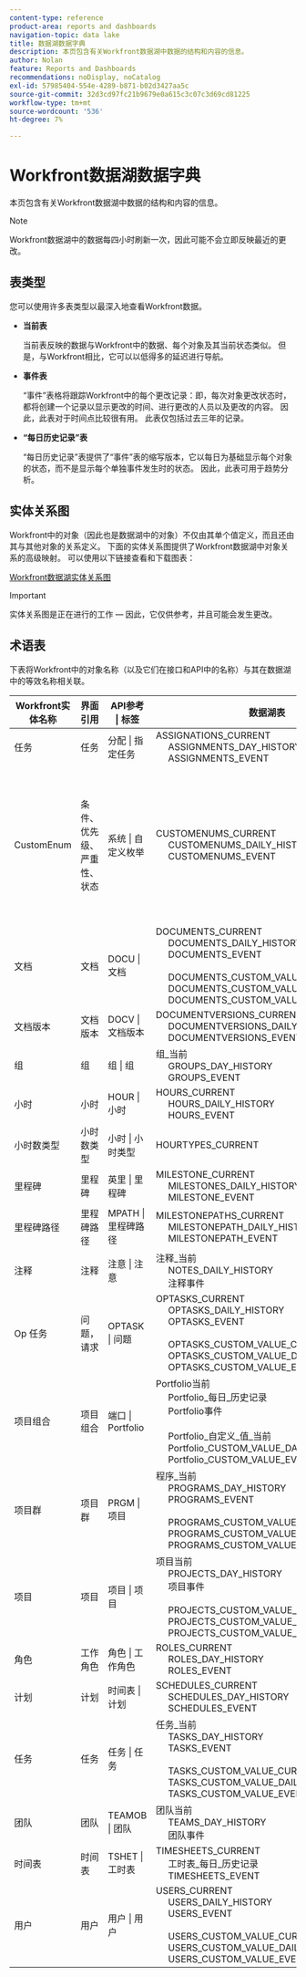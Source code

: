```yaml
---
content-type: reference
product-area: reports and dashboards
navigation-topic: data lake
title: 数据湖数据字典
description: 本页包含有关Workfront数据湖中数据的结构和内容的信息。
author: Nolan
feature: Reports and Dashboards
recommendations: noDisplay, noCatalog
exl-id: 57985404-554e-4289-b871-b02d3427aa5c
source-git-commit: 32d3cd97fc21b9679e0a615c3c07c3d69cd81225
workflow-type: tm+mt
source-wordcount: '536'
ht-degree: 7%

---
```


# Workfront数据湖数据字典

本页包含有关Workfront数据湖中数据的结构和内容的信息。

>[!NOTE]
>
>Workfront数据湖中的数据每四小时刷新一次，因此可能不会立即反映最近的更改。

## 表类型

您可以使用许多表类型以最深入地查看Workfront数据。

* **当前表**

  当前表反映的数据与Workfront中的数据、每个对象及其当前状态类似。 但是，与Workfront相比，它可以以低得多的延迟进行导航。

* **事件表**

  “事件”表格将跟踪Workfront中的每个更改记录：即，每次对象更改状态时，都将创建一个记录以显示更改的时间、进行更改的人员以及更改的内容。 因此，此表对于时间点比较很有用。 此表仅包括过去三年的记录。

* **“每日历史记录”表**

  “每日历史记录”表提供了“事件”表的缩写版本，它以每日为基础显示每个对象的状态，而不是显示每个单独事件发生时的状态。 因此，此表可用于趋势分析。

<!-- Custom table -->

## 实体关系图

Workfront中的对象（因此也是数据湖中的对象）不仅由其单个值定义，而且还由其与其他对象的关系定义。 下面的实体关系图提供了Workfront数据湖中对象关系的高级映射。 可以使用以下链接查看和下载图表：

[Workfront数据湖实体关系图](/help/quicksilver/reports-and-dashboards/data-lake/assets/Workfront-data-lake_entity-relationship-diagram.pdf)

>[!IMPORTANT]
>
>实体关系图是正在进行的工作 — 因此，它仅供参考，并且可能会发生更改。

## 术语表

下表将Workfront中的对象名称（以及它们在接口和API中的名称）与其在数据湖中的等效名称相关联。

<table>
<thead>
  <tr>
    <th>Workfront实体名称</th>
    <th>界面引用</th>
    <th>API参考 | 标签</th>
    <th>数据湖表</th>
    <th>注释</th>
  </tr>
</thead>
<tbody>
  <tr>
    <td>任务</td>
    <td>任务</td>
    <td>分配 | 指定任务</td>
    <td>ASSIGNATIONS_CURRENT<br>     ASSIGNMENTS_DAY_HISTORY<br>     ASSIGNMENTS_EVENT</td>
    <td></td>
  </tr>
  <tr>
    <td>CustomEnum</td>
    <td>条件、优先级、严重性、状态</td>
    <td>系统 | 自定义枚举</td>
    <td>CUSTOMENUMS_CURRENT<br>     CUSTOMENUMS_DAILY_HISTORY<br>     CUSTOMENUMS_EVENT</td>
    <td>记录类型通过“enumClass”属性标识。 以下是预期类型：<br>     CONDITION_OPTASK<br>     CONDITION_PROJ<br>     CONDITION_TASK<br>     PRIORITY_OPTASK<br>     PRIORITY_PROJ<br>     PRIORITY_TASK<br>     SEVERITY_OPTASK<br>     STATUS_OPTASK<br>     STATUS_PROJ<br>     STATUS_TASK</td>
  </tr>
  <tr>
    <td>文档</td>
    <td>文档</td>
    <td>DOCU | 文档</td>
    <td>DOCUMENTS_CURRENT<br>     DOCUMENTS_DAILY_HISTORY<br>     DOCUMENTS_EVENT<br>     <br>     DOCUMENTS_CUSTOM_VALUE_CURRENT<br>     DOCUMENTS_CUSTOM_VALUE_DAILY_HISTORY<br>     DOCUMENTS_CUSTOM_VALUE_EVENT</td>
    <td></td>
  </tr>
  <tr>
    <td>文档版本</td>
    <td>文档版本</td>
    <td>DOCV | 文档版本</td>
    <td>DOCUMENTVERSIONS_CURRENT<br>     DOCUMENTVERSIONS_DAILY_HISTORY<br>     DOCUMENTVERSIONS_EVENT</td>
    <td></td>
  </tr>
  <tr>
    <td>组</td>
    <td>组</td>
    <td>组 | 组</td>
    <td>组_当前<br>     GROUPS_DAY_HISTORY<br>     GROUPS_EVENT</td>
    <td></td>
  </tr>
  <tr>
    <td>小时</td>
    <td>小时</td>
    <td>HOUR | 小时</td>
    <td>HOURS_CURRENT<br>     HOURS_DAILY_HISTORY<br>     HOURS_EVENT</td>
    <td></td>
  </tr>
  <tr>
    <td>小时数类型</td>
    <td>小时数类型</td>
    <td>小时 | 小时类型</td>
    <td>HOURTYPES_CURRENT</td>
    <td></td>
  </tr>
  <tr>
    <td>里程碑</td>
    <td>里程碑</td>
    <td>英里 | 里程碑</td>
    <td>MILESTONE_CURRENT<br>     MILESTONES_DAILY_HISTORY<br>     MILESTONE_EVENT</td>
    <td></td>
  </tr>
  <tr>
    <td>里程碑路径</td>
    <td>里程碑路径</td>
    <td>MPATH | 里程碑路径</td>
    <td>MILESTONEPATHS_CURRENT<br>     MILESTONEPATH_DAILY_HISTORY<br>     MILESTONEPATH_EVENT</td>
    <td></td>
  </tr>
  <tr>
    <td>注释</td>
    <td>注释</td>
    <td>注意 | 注意</td>
    <td>注释_当前<br>     NOTES_DAILY_HISTORY<br>     注释事件</td>
    <td></td>
  </tr>
  <tr>
    <td>Op 任务</td>
    <td>问题，请求</td>
    <td>OPTASK | 问题</td>
    <td>OPTASKS_CURRENT<br>     OPTASKS_DAILY_HISTORY<br>     OPTASKS_EVENT<br>     <br>     OPTASKS_CUSTOM_VALUE_CURRENT<br>     OPTASKS_CUSTOM_VALUE_DAILY_HISTORY<br>     OPTASKS_CUSTOM_VALUE_EVENT</td>
    <td></td>
  </tr>
  <tr>
    <td>项目组合</td>
    <td>项目组合</td>
    <td>端口 | Portfolio</td>
    <td>Portfolio当前<br>     Portfolio_每日_历史记录<br>     Portfolio事件<br>     <br>     Portfolio_自定义_值_当前<br>     Portfolio_CUSTOM_VALUE_DAILY_HISTORY<br>     Portfolio_CUSTOM_VALUE_EVENT</td>
    <td></td>
  </tr>
  <tr>
    <td>项目群</td>
    <td>项目群</td>
    <td>PRGM | 项目</td>
    <td>程序_当前<br>     PROGRAMS_DAY_HISTORY<br>     PROGRAMS_EVENT<br>     <br>     PROGRAMS_CUSTOM_VALUE_CURRENT<br>     PROGRAMS_CUSTOM_VALUE_DAILY_HISTORY<br>     PROGRAMS_CUSTOM_VALUE_EVENT</td>
    <td></td>
  </tr>
  <tr>
    <td>项目</td>
    <td>项目</td>
    <td>项目 | 项目</td>
    <td>项目当前<br>     PROJECTS_DAY_HISTORY<br>     项目事件<br>     <br>     PROJECTS_CUSTOM_VALUE_CURRENT<br>     PROJECTS_CUSTOM_VALUE_DAILY_HISTORY<br>     PROJECTS_CUSTOM_VALUE_EVENT</td>
    <td></td>
  </tr>
  <tr>
    <td>角色</td>
    <td>工作角色</td>
    <td>角色 | 工作角色</td>
    <td>ROLES_CURRENT<br>     ROLES_DAY_HISTORY<br>     ROLES_EVENT</td>
    <td></td>
  </tr>
  <tr>
    <td>计划</td>
    <td>计划</td>
    <td>时间表 | 计划</td>
    <td>SCHEDULES_CURRENT<br>     SCHEDULES_DAY_HISTORY<br>     SCHEDULES_EVENT</td>
    <td></td>
  </tr>
  <tr>
    <td>任务</td>
    <td>任务</td>
    <td>任务 | 任务</td>
    <td>任务_当前<br>     TASKS_DAY_HISTORY<br>     TASKS_EVENT<br>     <br>     TASKS_CUSTOM_VALUE_CURRENT<br>     TASKS_CUSTOM_VALUE_DAILY_HISTORY<br>     TASKS_CUSTOM_VALUE_EVENT</td>
    <td></td>
  </tr>
  <tr>
    <td>团队</td>
    <td>团队</td>
    <td>TEAMOB | 团队</td>
    <td>团队当前<br>     TEAMS_DAY_HISTORY<br>     团队事件</td>
    <td></td>
  </tr>
  <tr>
    <td>时间表</td>
    <td>时间表</td>
    <td>TSHET | 工时表</td>
    <td>TIMESHEETS_CURRENT<br>     工时表_每日_历史记录<br>     TIMESHEETS_EVENT</td>
    <td></td>
  </tr>
  <tr>
    <td>用户</td>
    <td>用户</td>
    <td>用户 | 用户</td>
    <td>USERS_CURRENT<br>     USERS_DAILY_HISTORY<br>     USERS_EVENT<br>     <br>     USERS_CUSTOM_VALUE_CURRENT<br>     USERS_CUSTOM_VALUE_DAILY_HISTORY<br>     USERS_CUSTOM_VALUE_EVENT</td>
    <td></td>
  </tr>
</tbody>
</table>
